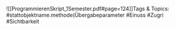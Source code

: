 
![[ProgrammierenSkript_1Semester.pdf#page=124]]Tags & Topics:
   #stattobjektname.methode(Übergabeparameter
   #Ein uss
   #Zugri 
   #Sichtbarkeit
